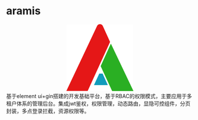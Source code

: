 # aramis
<div align=center> <img src="./aramis.png"/> </div>
基于element ui+gin搭建的开发基础平台，基于RBAC的权限模式，主要应用于多租户体系的管理后台。集成jwt鉴权，权限管理，动态路由，显隐可控组件，分页封装，多点登录拦截，资源权限等。
